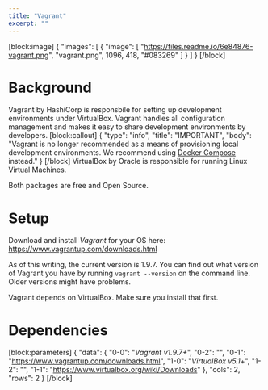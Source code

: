 ```yaml
---
title: "Vagrant"
excerpt: ""
---
```

[block:image]
{
  "images": [
    {
      "image": [
        "https://files.readme.io/6e84876-vagrant.png",
        "vagrant.png",
        1096,
        418,
        "#083269"
      ]
    }
  ]
}
[/block]
# Background

Vagrant by HashiCorp is responsbile for setting up development environments under VirtualBox. Vagrant handles all configuration management and makes it easy to share development environments by developers. 
[block:callout]
{
  "type": "info",
  "title": "IMPORTANT",
  "body": "Vagrant is no longer recommended as a means of provisioning local development environments. We recommend using [Docker Compose](doc:docker-compose) instead."
}
[/block]
VirtualBox by Oracle is responsible for running Linux Virtual Machines. 

Both packages are free and Open Source.

# Setup

Download and install *Vagrant* for your OS here: https://www.vagrantup.com/downloads.html

As of this writing, the current version is 1.9.7. You can find out what version of Vagrant you have by running `vagrant --version` on the command line. Older versions might have problems.

Vagrant depends on VirtualBox. Make sure you install that first.

# Dependencies
[block:parameters]
{
  "data": {
    "0-0": "*Vagrant v1.9.7+*",
    "0-2": "",
    "0-1": "https://www.vagrantup.com/downloads.html",
    "1-0": "*VirtualBox v5.1*+",
    "1-2": "",
    "1-1": "https://www.virtualbox.org/wiki/Downloads"
  },
  "cols": 2,
  "rows": 2
}
[/block]